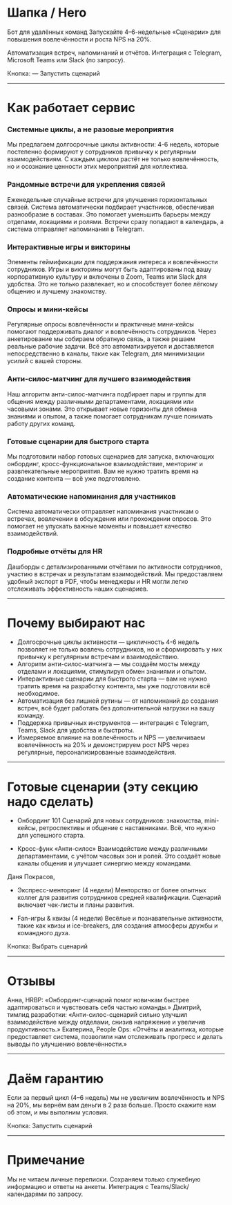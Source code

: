 # Шапка / Hero

Бот для удалённых команд
Запускайте 4–6-недельные «Сценарии» для повышения вовлечённости и роста NPS на 20%.

Автоматизация встреч, напоминаний и отчётов. Интеграция с Telegram, Microsoft Teams или Slack (по запросу).

Кнопка: 
— Запустить сценарий

---

# Как работает сервис

### Системные циклы, а не разовые мероприятия

Мы предлагаем долгосрочные циклы активности: 4-6 недель, которые постепенно формируют у сотрудников привычку к регулярным взаимодействиям. С каждым циклом растёт не только вовлечённость, но и осознание ценности этих мероприятий для коллектива.

### Рандомные встречи для укрепления связей

Еженедельные случайные встречи для улучшения горизонтальных связей. Система автоматически подбирает участников, обеспечивая разнообразие в составах. Это помогает уменьшить барьеры между отделами, локациями и ролями. Встречи сразу попадают в календарь, а система отправляет напоминания в Telegram.

### Интерактивные игры и викторины

Элементы геймификации для поддержания интереса и вовлечённости сотрудников. Игры и викторины могут быть адаптированы под вашу корпоративную культуру и включены в Zoom, Teams или Slack для удобства. Это не только развлекает, но и способствует более лёгкому общению и лучшему знакомству.

### Опросы и мини-кейсы

Регулярные опросы вовлечённости и практичные мини-кейсы помогают поддерживать диалог и вовлечённость сотрудников. Через анкетирование мы собираем обратную связь, а также решаем реальные рабочие задачи. Всё это автоматизируется и доставляется непосредственно в каналы, такие как Telegram, для минимизации усилий с вашей стороны.

### Анти-силос-матчинг для лучшего взаимодействия

Наш алгоритм анти-силос-матчинга подбирает пары и группы для общения между различными департаментами, локациями или часовыми зонами. Это открывает новые горизонты для обмена знаниями и опытом, а также помогает сотрудникам лучше понимать работу других команд.

### Готовые сценарии для быстрого старта

Мы подготовили набор готовых сценариев для запуска, включающих онбординг, кросс-функциональное взаимодействие, менторинг и развлекательные мероприятия. Вам не нужно тратить время на создание контента — всё уже подготовлено.

### Автоматические напоминания для участников

Система автоматически отправляет напоминания участникам о встречах, вовлечении в обсуждения или прохождении опросов. Это помогает не упускать важные моменты и повышает качество взаимодействий.

### Подробные отчёты для HR

Дашборды с детализированными отчётами по активности сотрудников, участию в встречах и результатам взаимодействий. Мы предоставляем удобный экспорт в PDF, чтобы менеджеры и HR могли легко отслеживать эффективность наших сценариев.

---

# Почему выбирают нас

* Долгосрочные циклы активности — цикличность 4-6 недель позволяет не только вовлечь сотрудников, но и сформировать у них привычку к регулярным встречам и взаимодействию.
* Алгоритм анти-силос-матчинга — мы создаём мосты между отделами и локациями, стимулируя обмен знаниями и опытом.
* Интерактивные сценарии для быстрого старта — вам не нужно тратить время на разработку контента, мы уже подготовили всё необходимое.
* Автоматизация без лишней рутины — от напоминаний до создания встреч, всё будет работать без дополнительной нагрузки на вашу команду.
* Поддержка привычных инструментов — интеграция с Telegram, Teams, Slack для удобства и быстроты.
* Измеряемое влияние на вовлечённость и NPS — увеличиваем вовлечённость на 20% и демонстрируем рост NPS через регулярные, персонализированные взаимодействия.

---

# Готовые сценарии (эту секцию надо сделать) 

* Онбординг 101 
  Сценарий для новых сотрудников: знакомства, mini-кейсы, ретроспективы и общение с наставниками. Всё, что нужно для успешного старта.

* Кросс-функ «Анти-силос» 
  Взаимодействие между различными департаментами, с учётом часовых зон и ролей. Это создаёт новые каналы общения и улучшает синергию между командами.

Даня Покрасов, 
* Экспресс-менторинг (4 недели)
  Менторство от более опытных коллег для развития сотрудников средней квалификации. Сценарий включает чек-листы и планы развития.

* Fan-игры & квизы (4 недели)
  Весёлые и познавательные активности, такие как квизы и ice-breakers, для создания атмосферы дружбы и командного духа.

Кнопка:
Выбрать сценарий

---

# Отзывы

Анна, HRBP: «Онбординг-сценарий помог новичкам быстрее адаптироваться и чувствовать себя частью команды.»
Дмитрий, тимлид разработки: «Анти-силос-сценарий сильно улучшил взаимодействие между отделами, снизив напряжение и увеличив продуктивность.»
Екатерина, People Ops: «Отчёты и аналитика, которые предоставляет система, позволили нам отслеживать прогресс и делать выводы по улучшению вовлечённости.»

---

# Даём гарантию

Если за первый цикл (4–6 недель) мы не увеличим вовлечённость и NPS на 20%, мы вернём вам деньги в 2 раза больше. Просто скажите нам об этом, и мы выполним условия.

Кнопка:
Запустить сценарий

---

# Примечание

Мы не читаем личные переписки. Сохраняем только служебную информацию и ответы на анкеты. Интеграция с Teams/Slack/календарями по запросу.


